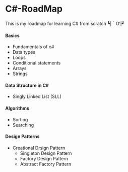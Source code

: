 # C#-RoadMap
This is my roadmap for learning C# from scratch ┗|｀O′|┛

<h4>Basics</h4>
<ul>
  <li>Fundamentals of c#</li>
  <li>Data types</li>
  <li>Loops</li>
  <li>Conditional statements</li>
  <li>Arrays</li>
  <li>Strings</li>
</ul>
<h4>Data Structure in C#</h4>
<ul>
  <li>Singly Linked List (SLL)</li>
</ul>
<h4>Algorithms</h4>
<ul>
  <li>Sorting</li>
  <li>Searching</li>
</ul>
<h4>Design Patterns</h4>
<ul>
   <li>Creational Drsign Pattern
    <ul>
      <li>Singleton Design Pattern</li>
      <li>Factory Design Pattern</li>
      <li>Abstract Factory Pattern</li>
    </ul>
  </li>  
</ul>
